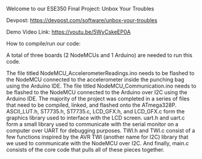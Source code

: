 Welcome to our ESE350 Final Project: Unbox Your Troubles

Devpost: https://devpost.com/software/unbox-your-troubles

Demo Video Link: https://youtu.be/5WyCskeEP0A

How to compile/run our code:

A total of three boards (2 NodeMCUs and 1 Arduino) are needed to run this code.

The file titled NodeMCU_AccelerometerReadings.ino needs to be flashed to the NodeMCU connected to the accelerometer inside the punching bag using the Arduino IDE.
The file titled NodeMCU_Communication.ino needs to be flashed to the NodeMCU connected to the Arduino over I2C using the Arduino IDE.
The majority of the project was completed in a series of files that need to be compiled, linked, and flashed onto the ATmega328P. ASCII_LUT.h, ST7735.h, ST7735.c, LCD_GFX.h, and LCD_GFX.c form the graphics library used to interface with the LCD screen. uart.h and uart.c form a small library used to communicate with the serial monitor on a computer over UART for debugging purposes. TWI.h and TWI.c consist of a few functions inspired by the AVR TWI (another name for I2C) library that we used to communicate with the NodeMCU over I2C. And finally, main.c consists of the core code that pulls all of these pieces together.
